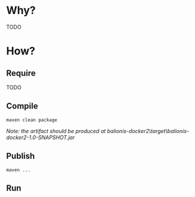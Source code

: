 # Why?

TODO

# How?

## Require

TODO

## Compile
 
```
maven clean package
```

_Note: the artifact should be produced at balionis-docker2\target\balionis-docker2-1.0-SNAPSHOT.jar_

## Publish

```
maven ...
```

## Run

